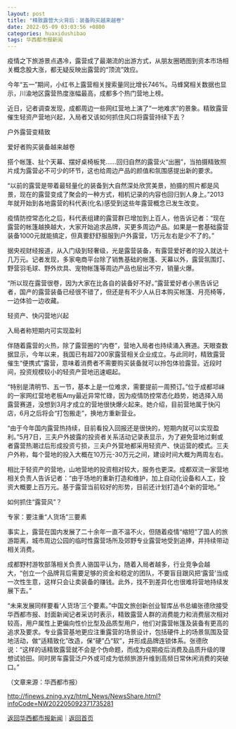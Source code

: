 ```yaml
---
layout: post
title: "精致露营大火背后：装备购买越来越卷"
date: 2022-05-09 03:03:56 +0800
categories: huaxidushibao
tags: 华西都市报新闻
---
```

<p>疫情之下旅游景点遇冷，露营成了最潮流的出游方式，从朋友圈晒图到资本市场相关概念股大涨，都无疑反映出露营的“顶流”效应。</p>
 <p>今年“五一”期间，小红书上露营相关搜索量同比增长746%。马蜂窝相关数据也显示，川渝地区露营热度涨幅最高，成都多个热门营地上榜。</p>
 <p>近日，记者调查发现，成都周边一些网红营地上演了“一地难求”的景象。精致露营催生轻资产营地兴起，入局者又该如何抓住风口将露营持续下去？</p>
 <p>户外露营变精致</p>
 <p>爱好者购买装备越来越卷</p>
 <p>搭个帐篷、扯个天幕、摆好桌椅板凳……回归自然的露营火“出圈”，当拍摄精致照片成为露营必不可少的环节，这也给周边产品的颜值和氛围感提出新的要求。</p>
 <p>“以前的露营是带着最轻量化的装备到大自然深处欣赏美景，拍摄的照片都是风景，现在的露营变成了聚会的一种方式，相机记录的内容也回归到人身上。”2013年就开始到各地露营的科代表(化名)感受到这些年露营概念已发生改变。</p>
 <p>疫情防控常态化之后，科代表组建的露营群已增加到上百人，他告诉记者：“现在露营的帐篷越换越大，大家开始追求品牌，买更多周边产品。如果是一套基础露营装备1000元就能搞定，但真要舒舒服服到户外露营，1万元左右是少不了的。”</p>
 <p>据央视财经报道，从入门级到轻奢级，光是露营装备，有露营爱好者的投入就达十几万元。记者发现，多家电商平台除了销售基础的帐篷、天幕以外，露营氛围灯、野营羽毛球、野外炊具、宠物帐篷等周边产品也层出不穷，销量火爆。</p>
 <p>“所以现在露营很卷，因为大家在比各自的装备好不好。”露营爱好者小黑告诉记者，国产的露营装备已经很不错了，但还是有不少人从日本购买帐篷、月亮椅等，一边体验一边收藏。</p>
 <p>轻资产、快闪营地兴起</p>
 <p>入局者称短期内可实现盈利</p>
 <p>伴随着露营的火热，除了露营圈的“内卷”，营地入局者也持续涌入赛道。天眼查数据显示，今年以来，我国已有超7200家露营相关企业成立。与此同时，精致露营催生“便携式”露营，意味着消费者不需要购买装备就可以拎包体验露营。近段时间，投资规模较小的轻资产营地迅速崛起。</p>
 <p>“特别是清明节、五一节，基本上是一位难求，需要提前一周预订。”位于成都邛崃的一家网红营地老板Amy最近异常忙碌，因为疫情防控常态化趋势，她选择入局露营赛道，没想到3月才成立的营地很快爆火起来。她介绍，目前营地属于快闪店，6月之后将会“打包搬走”，换地方重新营业。</p>
 <p>“由于今年国内露营热持续，目前看投入回报还是很快的，短期内就可以实现盈利。”5月7日，三夫户外披露的投资者关系活动记录表显示，为了避免营地过剩或者露营热潮过后形成投资亏损，三夫户外营地都采用轻资产、快运营的模式。三夫户外称，每个营地的投入大概在10万元-30万元之间，建设时间大概为两周左右。</p>
 <p>相比于轻资产的营地，山地营地的投资相对较大，服务也更深。成都双流一家营地相关负责人告诉记者：“由于场地的重新打造和维护，加上自动化设备和人工，投资大概要上百万元。基于露营当前较好的形势，目前还计划打造4个新的营地。”</p>
 <p>如何抓住“露营风”？</p>
 <p>专家：要注重“人货场”三要素</p>
 <p>事实上，露营在国内发展了二十余年一直不温不火，但随着疫情“缩短”了国人的旅游距离，城市周边公园的临时性露营场所及郊野专业露营地受到追捧，并持续带动相关消费。</p>
 <p>成都野村游牧部落相关负责人骆国平认为，随着入局者越多，行业竞争会越大，“创立一个品牌背后需要足够的资金和稳定的团队，不要盲目跟风把‘露营’当成一次性生意，这样只会让卖装备的赚钱。此外，找不到差异化也很难将营地持续发展下去。”</p>
 <p>“未来发展同样要看‘人货场’三个要素。”中国文旅创新创业智库丛书总编张德欣接受华西都市报、封面新闻记者采访时表示，精致露营人群的消费能力和消费层次相对较高，用户属性上更偏向性价比型及品质型用户，他们对露营帐篷及装备有更高的追求及要求。专业露营基地更应注重露营的场景设计，包括硬件上的场景氛围及营地活动，做“适精致化”改造，保“硬”凸“软”，并形成品牌连锁体系。张德欣说：“这样的话精致露营就不会是个伪命题，而成为疫期疫后消费及品质升级的理想试验田。同时房车露营泛户外或可成为低频旅游升维到高频日常休闲消费的突破口。”</p><p class="em_media">（文章来源：华西都市报）</p>

<http://finews.zning.xyz/html_News/NewsShare.html?infoCode=NW202205092371735281>

[返回华西都市报新闻](//finews.withounder.com/category/huaxidushibao.html)｜[返回首页](//finews.withounder.com/)